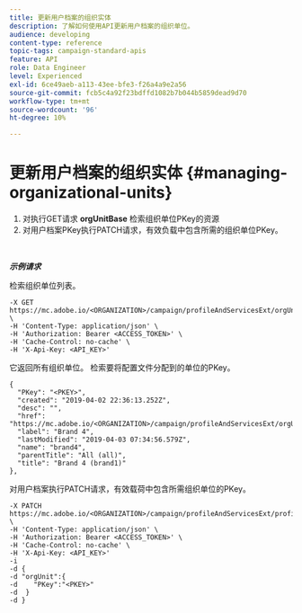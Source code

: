 ```yaml
---
title: 更新用户档案的组织实体
description: 了解如何使用API更新用户档案的组织单位。
audience: developing
content-type: reference
topic-tags: campaign-standard-apis
feature: API
role: Data Engineer
level: Experienced
exl-id: 6ce49aeb-a113-43ee-bfe3-f26a4a9e2a56
source-git-commit: fcb5c4a92f23bdffd1082b7b044b5859dead9d70
workflow-type: tm+mt
source-wordcount: '96'
ht-degree: 10%

---
```


# 更新用户档案的组织实体 {#managing-organizational-units}

1. 对执行GET请求 **orgUnitBase** 检索组织单位PKey的资源
1. 对用户档案PKey执行PATCH请求，有效负载中包含所需的组织单位PKey。

<br/>

***示例请求***

检索组织单位列表。

```
-X GET https://mc.adobe.io/<ORGANIZATION>/campaign/profileAndServicesExt/orgUnitBase/ \
-H 'Content-Type: application/json' \
-H 'Authorization: Bearer <ACCESS_TOKEN>' \
-H 'Cache-Control: no-cache' \
-H 'X-Api-Key: <API_KEY>'
```

它返回所有组织单位。 检索要将配置文件分配到的单位的PKey。

```
{
  "PKey": "<PKEY>",
  "created": "2019-04-02 22:36:13.252Z",
  "desc": "",
  "href": "https://mc.adobe.io/<ORGANIZATION>/campaign/profileAndServicesExt/orgUnitBase/<PKEY>",
  "label": "Brand 4",
  "lastModified": "2019-04-03 07:34:56.579Z",
  "name": "brand4",
  "parentTitle": "All (all)",
  "title": "Brand 4 (brand1)"
},
```

对用户档案执行PATCH请求，有效载荷中包含所需组织单位的PKey。

```
-X PATCH https://mc.adobe.io/<ORGANIZATION>/campaign/profileAndServicesExt/profile/<PKEY> \
-H 'Content-Type: application/json' \
-H 'Authorization: Bearer <ACCESS_TOKEN>' \
-H 'Cache-Control: no-cache' \
-H 'X-Api-Key: <API_KEY>'
-i
-d {
-d "orgUnit":{
-d    "PKey":"<PKEY>"
-d  }
-d }
```

<!-- + réponse -->
